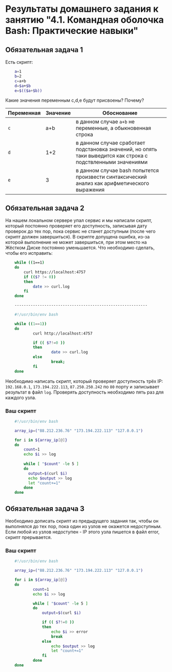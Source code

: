 # Результаты домашнего задания к занятию "4.1. Командная оболочка Bash: Практические навыки"

## Обязательная задача 1

Есть скрипт:

```bash
    a=1
    b=2
    c=a+b
    d=$a+$b
    e=$(($a+$b))
```

Какие значения переменным c,d,e будут присвоены? Почему?

| Переменная  | Значение | Обоснование |
| ------------- | ------------- | ------------- |
| `c`  | a+b  | в данном случае `а+b` не переменные, а обыкновенная строка |
| `d`  | 1+2  | в данном случае сработает подстановка значений, но опять таки выведится как строка с подствленными значениями |
| `e`  | 3  | в данном случае bash попытется произвести синтаксический анализ как арифметического выражения |

## Обязательная задача 2

На нашем локальном сервере упал сервис и мы написали скрипт, который постоянно проверяет его доступность, записывая дату проверок до тех пор, пока сервис не станет доступным (после чего скрипт должен завершиться). В скрипте допущена ошибка, из-за которой выполнение не может завершиться, при этом место на Жёстком Диске постоянно уменьшается. Что необходимо сделать, чтобы его исправить:

```bash
    while ((1==1)
    do
        curl https://localhost:4757
        if (($? != 0))
        then
            date >> curl.log
        fi
    done

    ----------------------------------------------------------

    #!/usr/bin/env bash

    while ((1==1))
    do
            curl http://localhost:4757

            if (( $?!=0 ))
            then
                    date >> curl.log
            else
                    break;
            fi
    done
```

Необходимо написать скрипт, который проверяет доступность трёх IP: `192.168.0.1`, `173.194.222.113`, `87.250.250.242` по `80` порту и записывает результат в файл `log`. Проверять доступность необходимо пять раз для каждого узла.

### Ваш скрипт

```bash
    #!/usr/bin/env bash

    array_ip=("88.212.236.76" "173.194.222.113" "127.0.0.1")

    for i in ${array_ip[@]}
    do
        count=1
        echo $i >> log
        
        while [ "$count" -le 5 ]
        do
          output=$(curl $i)
          echo $output >> log
          let "count+=1"
        done
    done
```

## Обязательная задача 3

Необходимо дописать скрипт из предыдущего задания так, чтобы он выполнялся до тех пор, пока один из узлов не окажется недоступным. Если любой из узлов недоступен - IP этого узла пишется в файл error, скрипт прерывается.

### Ваш скрипт

```bash
    #!/usr/bin/env bash

    array_ip=("88.212.236.76" "173.194.222.113" "127.0.0.1")

    for i in ${array_ip[@]}
    do
            count=1
            echo $i >> log

            while [ "$count" -le 5 ]
            do
                output=$(curl $i)

                if (( $?!=0 ))
                then
                    echo $i >> error
                    break
                else
                    echo $output >> log
                    let "count+=1"
                fi
            done
    done
```
